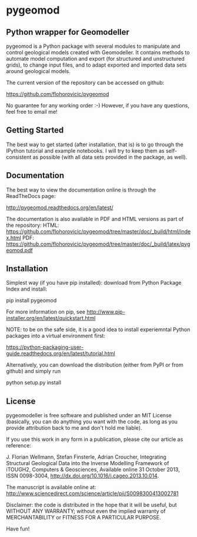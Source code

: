 pygeomod
=============

Python wrapper for Geomodeller
------------------------------

pygeomod is a Python package with several modules to manipulate and control geological models created with Geomodeller. It contains methods to automate model computation and export (for structured and unstructured grids), to change input files, and to adapt exported and imported data sets around geological models.

The current version of the repository can be accessed on github:

https://github.com/flohorovicic/pygeomod

No guarantee for any working order :-) However, if you have any questions, feel free to email me!

Getting Started
---------------

The best way to get started (after installation, that is) is to go through the IPython tutorial and example notebooks. I will try to keep them as self-consistent as possible (with all data sets provided in the package, as well).

Documentation
-------------

The best way to view the documentation online is through the ReadTheDocs page:

http://pygeomod.readthedocs.org/en/latest/

The documentation is also available in PDF and HTML versions as part of the repository:
HTML: https://github.com/flohorovicic/pygeomod/tree/master/doc/_build/html/index.html
PDF: https://github.com/flohorovicic/pygeomod/tree/master/doc/_build/latex/pygeomod.pdf

Installation 
------------

Simplest way (if you have pip installed): download from Python Package Index and install:

pip install pygeomod

For more information on pip, see http://www.pip-installer.org/en/latest/quickstart.html

NOTE: to be on the safe side, it is a good idea to install experiemntal Python packages into a virtual environment first:

https://python-packaging-user-guide.readthedocs.org/en/latest/tutorial.html

Alternatively, you can download the distribution (either from PyPI or from github) and simply run

python setup.py install


License
-------

pygeomodeller is free software and published under an MIT License (basically, you can do anything you want with the code, as long as you provide attribution back to me and don't hold me liable).

If you use this work in any form in a publication, please cite our article as reference:

J. Florian Wellmann, Stefan Finsterle, Adrian Croucher, Integrating Structural Geological Data into the Inverse Modelling Framework of iTOUGH2, Computers & Geosciences, Available online 31 October 2013, ISSN 0098-3004, http://dx.doi.org/10.1016/j.cageo.2013.10.014.

The manuscript is available online at: http://www.sciencedirect.com/science/article/pii/S0098300413002781


Disclaimer: the code is distributed in the hope that it will be useful, but WITHOUT ANY WARRANTY; without even the implied warranty of MERCHANTABILITY or FITNESS FOR A PARTICULAR PURPOSE.

Have fun!



